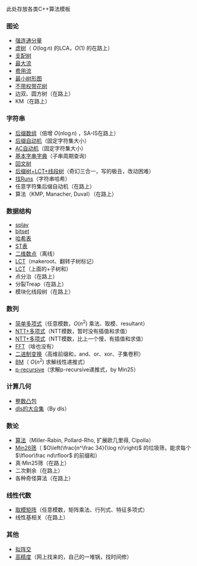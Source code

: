 此处存放各类C++算法模板

### 图论

- [强连通分量](tested/strongly-connected-components.cpp)
- [虚树](tested/virtual-tree.cpp)（ $O(\log n)$ 的LCA，$O(1)$ 的在路上）
- [支配树](tested/dominator-tree.cpp)
- [最大流](raw/reconstruct/max-flow.cpp)
- [费用流](raw/reconstruct/min-cost-flow.cpp)
- [最小树形图](raw/minimum-arborescence.cpp)
- [不带权带花树](raw/matching_for_graph.cpp)
- 边双、圆方树（在路上）
- KM（在路上）

### 字符串

- [后缀数组](raw/suffix_array.cpp)（倍增 $O(n\log n)$ ，SA-IS在路上）
- [后缀自动机](raw/suffix_automaton.cpp)（固定字符集大小）
- [AC自动机](raw/aho-corasick.cpp)（固定字符集大小）
- [基本字串字典](raw/ipm-weak.cpp)（子串周期查询）
- [回文树](raw/palindromic_tree.cpp)
- [后缀树+LCT+线段树](raw/suffix-automaton-lct-sgt.cpp)（奇幻三合一，写的极丑，改动困难）
- [找Runs](tested/runs.cpp)（字符串哈希）
- 任意字符集后缀自动机（在路上）
- 算法（KMP, Manacher, Duval）（在路上）

### 数据结构

- [splay](raw/splay.cpp)
- [bitset](raw/reconstruct/bitset.cpp)
- [哈希表](raw/reconstruct/hash-table.cpp)
- [ST表](raw/sparse_table.cpp)
- [二维数点](raw/reconstruct/two-dimensional-counting.cpp)（离线）
- [LCT](raw/lct.cpp)（makeroot、翻转子树标记）
- [LCT](raw/lct-subtree_sum.cpp)（上面的+子树和）
- 点分治（在路上）
- 分裂Treap（在路上）
- 模块化线段树（在路上）

### 数列

- [简单多项式](tested/simple-poly.cpp)（任意模数，$O(n^2)$ 乘法、取模、resultant）
- [NTT+多项式](raw/reconstruct/polynomials.cpp)（NTT模数，暂时没有插值和求值）
- [NTT+多项式](raw/polynomial-remake.cpp)（NTT模数，比上一个慢，有插值和求值）
- [FFT](raw/reconstruct/fft-complex.cpp)（啥也没有）
- [二进制变换](raw/reconstruct/binary-transform.cpp)（高维前缀和，and、or、xor、子集卷积）
- [BM](raw/BM.cpp)（ $O(n^2)$ 求解线性递推式）
- [p-recursive](raw/p-recursive-min-25.cpp)（求解p-recursive递推式，by Min25）

### 计算几何

- [整数凸包](raw/convex_hull.cpp)
- [dls的大合集](raw/Geo_std.cpp)（By dls）

### 数论

- [算法](raw/number_theory.cpp)（Miller-Rabin, Pollard-Rho, 扩展欧几里得, Cipolla）
- [Min26筛](raw/min25sieve.cpp)（ $O\left(\frac{n^\frac 34}{\log n}\right)$ 的垃圾筛，能求每个 $\lfloor\frac nd\rfloor$ 的前缀和）
- 真·Min25筛（在路上）
- 二次剩余（在路上）
- 各种奇怪算法（在路上）

### 线性代数

- [取模矩阵](raw/reconstruct/mod-matrix.cpp)（任意模数，矩阵乘法、行列式、特征多项式）
- 线性基相关（在路上）

### 其他

- [拟阵交](tested/matroid-intersection.cpp)
- [高精度](raw/big-integer-other.cpp)（网上找来的，自己的一堆锅，找时间修）